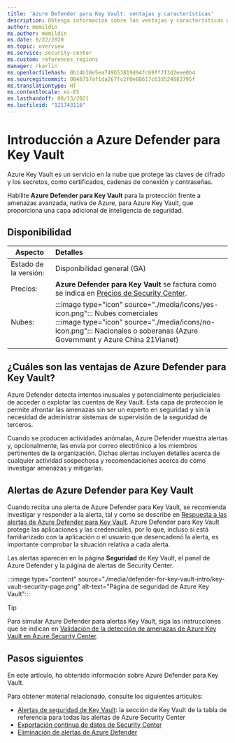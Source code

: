 ```yaml
---
title: 'Azure Defender para Key Vault: ventajas y características'
description: Obtenga información sobre las ventajas y características de Azure Defender para Key Vault.
author: memildin
ms.author: memildin
ms.date: 9/22/2020
ms.topic: overview
ms.service: security-center
ms.custom: references_regions
manager: rkarlin
ms.openlocfilehash: 0b14b30e5ea749b53819d94fc69ff7f3d2eee0b4
ms.sourcegitcommit: 0046757af1da267fc2f0e88617c633524883795f
ms.translationtype: HT
ms.contentlocale: es-ES
ms.lasthandoff: 08/13/2021
ms.locfileid: "121743116"
---
```

# <a name="introduction-to-azure-defender-for-key-vault"></a>Introducción a Azure Defender para Key Vault

Azure Key Vault es un servicio en la nube que protege las claves de cifrado y los secretos, como certificados, cadenas de conexión y contraseñas. 

Habilite **Azure Defender para Key Vault** para la protección frente a amenazas avanzada, nativa de Azure, para Azure Key Vault, que proporciona una capa adicional de inteligencia de seguridad. 

## <a name="availability"></a>Disponibilidad

|Aspecto|Detalles|
|----|:----|
|Estado de la versión:|Disponibilidad general (GA)|
|Precios:|**Azure Defender para Key Vault** se factura como se indica en [Precios de Security Center](https://azure.microsoft.com/pricing/details/security-center/).|
|Nubes:|:::image type="icon" source="./media/icons/yes-icon.png"::: Nubes comerciales<br>:::image type="icon" source="./media/icons/no-icon.png"::: Nacionales o soberanas (Azure Government y Azure China 21Vianet)|
|||

## <a name="what-are-the-benefits-of-azure-defender-for-key-vault"></a>¿Cuáles son las ventajas de Azure Defender para Key Vault?

Azure Defender detecta intentos inusuales y potencialmente perjudiciales de acceder o explotar las cuentas de Key Vault. Esta capa de protección le permite afrontar las amenazas sin ser un experto en seguridad y sin la necesidad de administrar sistemas de supervisión de la seguridad de terceros.  

Cuando se producen actividades anómalas, Azure Defender muestra alertas y, opcionalmente, las envía por correo electrónico a los miembros pertinentes de la organización. Dichas alertas incluyen detalles acerca de cualquier actividad sospechosa y recomendaciones acerca de cómo investigar amenazas y mitigarlas. 

## <a name="azure-defender-for-key-vault-alerts"></a>Alertas de Azure Defender para Key Vault
Cuando reciba una alerta de Azure Defender para Key Vault, se recomienda investigar y responder a la alerta, tal y como se describe en [Respuesta a las alertas de Azure Defender para Key Vault](defender-for-key-vault-usage.md). Azure Defender para Key Vault protege las aplicaciones y las credenciales, por lo que, incluso si está familiarizado con la aplicación o el usuario que desencadenó la alerta, es importante comprobar la situación relativa a cada alerta.

Las alertas aparecen en la página **Seguridad** de Key Vault, el panel de Azure Defender y la página de alertas de Security Center.

:::image type="content" source="./media/defender-for-key-vault-intro/key-vault-security-page.png" alt-text="Página de seguridad de Azure Key Vault":::


> [!TIP]
> Para simular Azure Defender para alertas Key Vault, siga las instrucciones que se indican en [Validación de la detección de amenazas de Azure Key Vault en Azure Security Center](https://techcommunity.microsoft.com/t5/azure-security-center/validating-azure-key-vault-threat-detection-in-azure-security/ba-p/1220336).


## <a name="next-steps"></a>Pasos siguientes

En este artículo, ha obtenido información sobre Azure Defender para Key Vault.

Para obtener material relacionado, consulte los siguientes artículos: 

- [Alertas de seguridad de Key Vault](alerts-reference.md#alerts-azurekv): la sección de Key Vault de la tabla de referencia para todas las alertas de Azure Security Center
- [Exportación continua de datos de Security Center](continuous-export.md)
- [Eliminación de alertas de Azure Defender](alerts-suppression-rules.md)